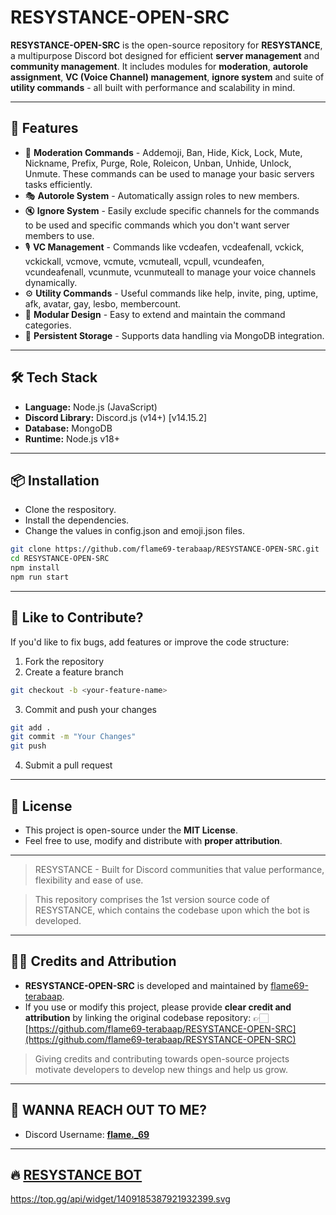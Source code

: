 # RESYSTANCE-OPEN-SRC

**RESYSTANCE-OPEN-SRC** is the open-source repository for **RESYSTANCE**, a multipurpose Discord bot designed for efficient **server management** and **community management**.
It includes modules for **moderation**, **autorole assignment**, **VC (Voice Channel) management**, **ignore system** and suite of **utility commands** - all built with performance and scalability in mind.

---

## 🚀 Features

- 🔧 **Moderation Commands** - Addemoji, Ban, Hide, Kick, Lock, Mute, Nickname, Prefix, Purge, Role, Roleicon, Unban, Unhide, Unlock, Unmute. These commands can be used to manage your basic servers tasks efficiently.
- 🎭 **Autorole System** - Automatically assign roles to new members.
- 🔇 **Ignore System** - Easily exclude specific channels for the commands to be used and specific commands which you don't want server members to use.
- 🎙 **VC Management** - Commands like vcdeafen, vcdeafenall, vckick, vckickall, vcmove, vcmute, vcmuteall, vcpull, vcundeafen, vcundeafenall, vcunmute, vcunmuteall to manage your voice channels dynamically.
- ⚙️ **Utility Commands** - Useful commands like help, invite, ping, uptime, afk, avatar, gay, lesbo, membercount.
- 🧩 **Modular Design** - Easy to extend and maintain the command categories.
- 💾 **Persistent Storage** - Supports data handling via MongoDB integration.

---

## 🛠️ Tech Stack

- **Language:** Node.js (JavaScript)
- **Discord Library:** Discord.js (v14+) [v14.15.2]
- **Database:** MongoDB
- **Runtime:** Node.js v18+

---

## 📦 Installation

- Clone the respository.
- Install the dependencies.
- Change the values in config.json and emoji.json files.

```bash
git clone https://github.com/flame69-terabaap/RESYSTANCE-OPEN-SRC.git
cd RESYSTANCE-OPEN-SRC
npm install
npm run start
```

---

## 🧠 Like to Contribute?

If you'd like to fix bugs, add features or improve the code structure:

1. Fork the repository
2. Create a feature branch
```bash
git checkout -b <your-feature-name>
```
3. Commit and push your changes
```bash
git add .
git commit -m "Your Changes"
git push
```
4. Submit a pull request

---

## 📄 License
- This project is open-source under the **MIT License**.
- Feel free to use, modify and distribute with **proper attribution**.

---

> RESYSTANCE - Built for Discord communities that value performance, flexibility and ease of use.

> This repository comprises the 1st version source code of RESYSTANCE, which contains the codebase upon which the bot is developed.

---

## 🙌🏻 Credits and Attribution
- **RESYSTANCE-OPEN-SRC** is developed and maintained by [flame69-terabaap](https://github.com/flame69-terabaap).
- If you use or modify this project, please provide **clear credit and attribution** by linking the original codebase repository:
👉🏻 [https://github.com/flame69-terabaap/RESYSTANCE-OPEN-SRC](https://github.com/flame69-terabaap/RESYSTANCE-OPEN-SRC)

> Giving credits and contributing towards open-source projects motivate developers to develop new things and help us grow.

---

## 👤 WANNA REACH OUT TO ME?
- Discord Username: **[flame._69](https://discord.com/users/841392888512118796)**

---

## 🔥 [RESYSTANCE BOT](https://top.gg//bot/1409185387921932399)

https://top.gg/api/widget/1409185387921932399.svg
